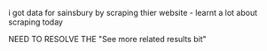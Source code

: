 i got data for sainsbury by scraping thier website - learnt a lot about scraping today

NEED TO RESOLVE THE "See more related results bit"




